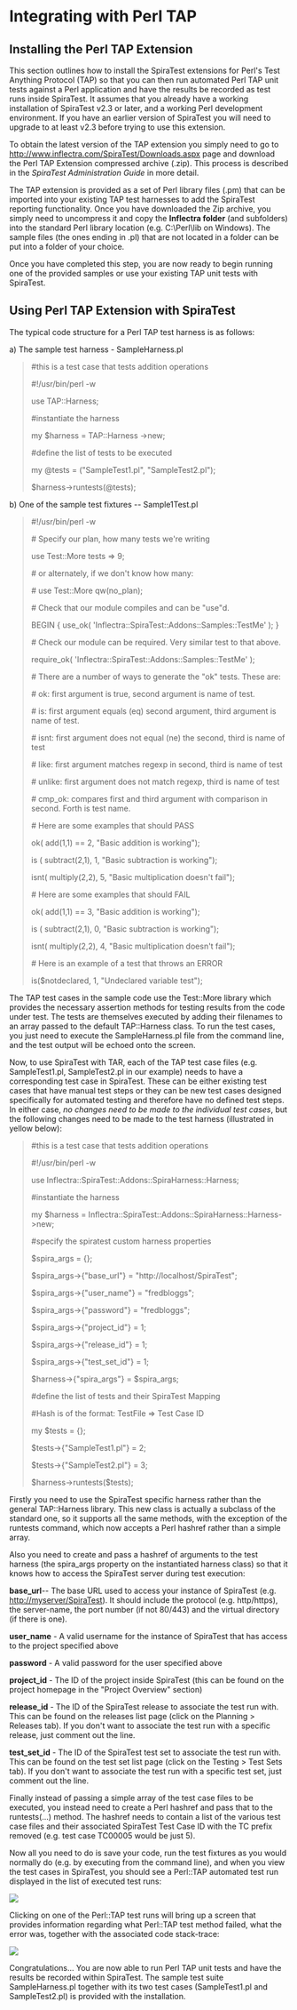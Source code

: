 # Integrating with Perl TAP

## Installing the Perl TAP Extension

This section outlines how to install the SpiraTest extensions for Perl's
Test Anything Protocol (TAP) so that you can then run automated Perl TAP
unit tests against a Perl application and have the results be recorded
as test runs inside SpiraTest. It assumes that you already have a
working installation of SpiraTest v2.3 or later, and a working Perl
development environment. If you have an earlier version of SpiraTest you
will need to upgrade to at least v2.3 before trying to use this
extension.

To obtain the latest version of the TAP extension you simply need to go
to <http://www.inflectra.com/SpiraTest/Downloads.aspx> page and download
the Perl TAP Extension compressed archive (.zip). This process is
described in the *SpiraTest Administration Guide* in more detail.

The TAP extension is provided as a set of Perl library files (.pm) that
can be imported into your existing TAP test harnesses to add the
SpiraTest reporting functionality. Once you have downloaded the Zip
archive, you simply need to uncompress it and copy the **Inflectra
folder** (and subfolders) into the standard Perl library location (e.g.
C:\\Perl\\lib on Windows). The sample files (the ones ending in .pl)
that are not located in a folder can be put into a folder of your
choice.

Once you have completed this step, you are now ready to begin running
one of the provided samples or use your existing TAP unit tests with
SpiraTest.

## Using Perl TAP Extension with SpiraTest

The typical code structure for a Perl TAP test harness is as follows:

a) The sample test harness - SampleHarness.pl

> \#this is a test case that tests addition operations
>
> \#!/usr/bin/perl -w
>
> use TAP::Harness;
>
> \#instantiate the harness
>
> my \$harness = TAP::Harness -\>new;
>
> \#define the list of tests to be executed
>
> my \@tests = (\"SampleTest1.pl\", \"SampleTest2.pl\");
>
> \$harness-\>runtests(\@tests);

b) One of the sample test fixtures -- Sample1Test.pl

> \#!/usr/bin/perl -w
>
> \# Specify our plan, how many tests we\'re writing
>
> use Test::More tests =\> 9;
>
> \# or alternately, if we don\'t know how many:
>
> \# use Test::More qw(no\_plan);
>
> \# Check that our module compiles and can be \"use\"d.
>
> BEGIN { use\_ok( \'Inflectra::SpiraTest::Addons::Samples::TestMe\' );
> }
>
> \# Check our module can be required. Very similar test to that above.
>
> require\_ok( \'Inflectra::SpiraTest::Addons::Samples::TestMe\' );
>
> \# There are a number of ways to generate the \"ok\" tests. These are:
>
> \# ok: first argument is true, second argument is name of test.
>
> \# is: first argument equals (eq) second argument, third argument is
> name of test.
>
> \# isnt: first argument does not equal (ne) the second, third is name
> of test
>
> \# like: first argument matches regexp in second, third is name of
> test
>
> \# unlike: first argument does not match regexp, third is name of test
>
> \# cmp\_ok: compares first and third argument with comparison in
> second. Forth is test name.
>
> \# Here are some examples that should PASS
>
> ok( add(1,1) == 2, \"Basic addition is working\");
>
> is ( subtract(2,1), 1, \"Basic subtraction is working\");
>
> isnt( multiply(2,2), 5, \"Basic multiplication doesn\'t fail\");
>
> \# Here are some examples that should FAIL
>
> ok( add(1,1) == 3, \"Basic addition is working\");
>
> is ( subtract(2,1), 0, \"Basic subtraction is working\");
>
> isnt( multiply(2,2), 4, \"Basic multiplication doesn\'t fail\");
>
> \# Here is an example of a test that throws an ERROR
>
> is(\$notdeclared, 1, \"Undeclared variable test\");

The TAP test cases in the sample code use the Test::More library which
provides the necessary assertion methods for testing results from the
code under test. The tests are themselves executed by adding their
filenames to an array passed to the default TAP::Harness class. To run
the test cases, you just need to execute the SampleHarness.pl file from
the command line, and the test output will be echoed onto the screen.

Now, to use SpiraTest with TAR, each of the TAP test case files (e.g.
SampleTest1.pl, SampleTest2.pl in our example) needs to have a
corresponding test case in SpiraTest. These can be either existing test
cases that have manual test steps or they can be new test cases designed
specifically for automated testing and therefore have no defined test
steps. In either case, *no changes need to be made to the individual
test cases*, but the following changes need to be made to the test
harness (illustrated in yellow below):

> \#this is a test case that tests addition operations
>
> \#!/usr/bin/perl -w
>
> use Inflectra::SpiraTest::Addons::SpiraHarness::Harness;
>
> \#instantiate the harness
>
> my \$harness =
> Inflectra::SpiraTest::Addons::SpiraHarness::Harness-\>new;
>
> \#specify the spiratest custom harness properties
>
> \$spira\_args = {};
>
> \$spira\_args-\>{\"base\_url\"} = \"http://localhost/SpiraTest\";
>
> \$spira\_args-\>{\"user\_name\"} = \"fredbloggs\";
>
> \$spira\_args-\>{\"password\"} = \"fredbloggs\";
>
> \$spira\_args-\>{\"project\_id\"} = 1;
>
> \$spira\_args-\>{\"release\_id\"} = 1;
>
> \$spira\_args-\>{\"test\_set\_id\"} = 1;
>
> \$harness-\>{\"spira\_args\"} = \$spira\_args;
>
> \#define the list of tests and their SpiraTest Mapping
>
> \#Hash is of the format: TestFile =\> Test Case ID
>
> my \$tests = {};
>
> \$tests-\>{\"SampleTest1.pl\"} = 2;
>
> \$tests-\>{\"SampleTest2.pl\"} = 3;
>
> \$harness-\>runtests(\$tests);

Firstly you need to use the SpiraTest specific harness rather than the
general TAP::Harness library. This new class is actually a subclass of
the standard one, so it supports all the same methods, with the
exception of the runtests command, which now accepts a Perl hashref
rather than a simple array.

Also you need to create and pass a hashref of arguments to the test
harness (the spira\_args property on the instantiated harness class) so
that it knows how to access the SpiraTest server during test execution:

**base\_url**-- The base URL used to access your instance of SpiraTest
(e.g. <http://myserver/SpiraTest>). It should include the protocol (e.g.
http/https), the server-name, the port number (if not 80/443) and the
virtual directory (if there is one).

**user\_name** - A valid username for the instance of SpiraTest that has
access to the project specified above

**password** - A valid password for the user specified above

**project\_id** - The ID of the project inside SpiraTest (this can be
found on the project homepage in the "Project Overview" section)

**release\_id** - The ID of the SpiraTest release to associate the test
run with. This can be found on the releases list page (click on the
Planning \> Releases tab). If you don't want to associate the test run
with a specific release, just comment out the line.

**test\_set\_id** - The ID of the SpiraTest test set to associate the
test run with. This can be found on the test set list page (click on the
Testing \> Test Sets tab). If you don't want to associate the test run
with a specific test set, just comment out the line.

Finally instead of passing a simple array of the test case files to be
executed, you instead need to create a Perl hashref and pass that to the
runtests(...) method. The hashref needs to contain a list of the various
test case files and their associated SpiraTest Test Case ID with the TC
prefix removed (e.g. test case TC00005 would be just 5).

Now all you need to do is save your code, run the test fixtures as you
would normally do (e.g. by executing from the command line), and when
you view the test cases in SpiraTest, you should see a Perl::TAP
automated test run displayed in the list of executed test runs:

![](img/Integrating_with_Perl_TAP_21.png)




Clicking on one of the Perl::TAP test runs will bring up a screen that
provides information regarding what Perl::TAP test method failed, what
the error was, together with the associated code stack-trace:

![](img/Integrating_with_Perl_TAP_22.png)




Congratulations... You are now able to run Perl TAP unit tests and have
the results be recorded within SpiraTest. The sample test suite
SampleHarness.pl together with its two test cases (SampleTest1.pl and
SampleTest2.pl) is provided with the installation.


